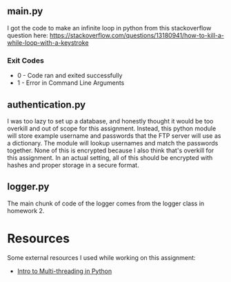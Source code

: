 
## main.py

I got the code to make an infinite loop in python from this stackoverflow question here:
https://stackoverflow.com/questions/13180941/how-to-kill-a-while-loop-with-a-keystroke

### Exit Codes

- 0 - Code ran and exited successfully
- 1 - Error in Command Line Arguments

## authentication.py

I was too lazy to set up a database, and honestly thought it would be too overkill and out of scope for this assignment.
Instead, this python module will store example username and passwords that the FTP server will use as a dictionary.
The module will lookup usernames and match the passwords together.
None of this is encrypted because I also think that's overkill for this assignment.
In an actual setting, all of this should be encrypted with hashes and proper storage in a secure format.

## logger.py

The main chunk of code of the logger comes from the logger class in homework 2.


# Resources

Some external resources I used while working on this assignment:

- [Intro to Multi-threading in Python](https://www.tutorialspoint.com/python3/python_multithreading.htm)